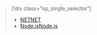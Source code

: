 > [!div class="op_single_selector"]
> * [<span data-ttu-id="b4fbc-101">NET</span><span class="sxs-lookup"><span data-stu-id="b4fbc-101">NET</span></span>](../articles/service-bus-relay/relay-hybrid-connections-dotnet-get-started.md)
> * [<span data-ttu-id="b4fbc-102">Node.js</span><span class="sxs-lookup"><span data-stu-id="b4fbc-102">Node.js</span></span>](../articles/service-bus-relay/relay-hybrid-connections-node-get-started.md)
> 
> 

